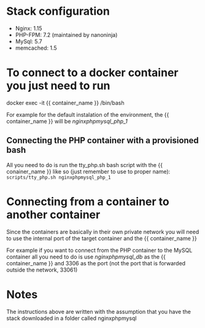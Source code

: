 # Stack configuration
* Nginx: 1.15
* PHP-FPM: 7.2 (maintained by nanoninja)
* MySql: 5.7
* memcached: 1.5

# To connect to a docker container you just need to run
docker exec -it {{ container_name }} /bin/bash

For example for the default instalation of the environment, the {{ container_name }} will be _nginxphpmysql_php_1_

## Connecting the PHP container with a provisioned bash
All you need to do is run the tty_php.sh bash script with the {{ conainer_name }} like so (just remember to use to proper name):
`scripts/tty_php.sh nginxphpmysql_php_1`


# Connecting from a container to another container
Since the containers are basically in their own private network you will need to use the internal port of the target container and the {{ container_name }}

For example if you want to connect from the PHP container to the MySQL container all you need to do is use _nginxphpmysql_db_ as the {{ container_name }} and 3306 as the port (not the port that is forwarded outside the network, 33061)

# Notes
The instructions above are written with the assumption that you have the stack downloaded in a folder called nginxphpmysql
